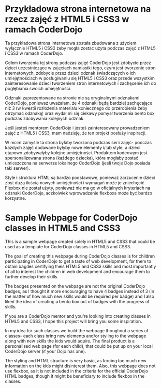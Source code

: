 # Przykładowa strona internetowa na rzecz zajęć z HTML5 i CSS3 w ramach CoderDojo

Ta przykładowa strona internetowa została zbudowana z użyciem wyłącznie HTML5 i CSS3 żeby mogła zostać użyta podczas zajęć z HTML5 i CSS3 w ramach CoderDojo.

Celem tworzenia tej strony podczas zajęć CoderDojo jest zdobycie przez dzieci uczestniczące w zajęciach namiastki tego, czym jest tworzenie stron internetowych, zdobycie przez dzieci odznak świadczących o ich umiejętnościach w posługiwaniu się HTML5 i CSS3 oraz przede wszystkim zainteresowanie dzieci tworzeniem stron internetowych i zachęcenie ich do pogłębiania swoich umiejętności.

Odznaki zaprezentowane na stronie nie są oryginalnymi odznakami CoderDojo, ponieważ uważałam, że 4 odznaki będą bardziej zachęcające niż 3 (w kwestii rozłożenia materiału koniecznego do przerobienia żeby otrzymać odznakę) oraz wydał mi się ciekawy pomysł tworzenia bento box podczas zdobywania kolejnych odznak. 

Jeśli jesteś mentorem CoderDojo i jesteś zainteresowany prowadzeniem zajęć z HTML5 i CSS3, mam nadzieję, że ten projekt posłuży inspiracji.

W moim zamyśle ta strona byłaby tworzona podczas serii zajęć- podczas każdych zajęć dodawane byłyby nowe elementy i/lub style, a dzieci etapowo zdobywałyby kolejne umiejętności. Produktem końcowym jest spersonalizowana strona (każdego dziecka), która mogłaby zostać umieszczona na serwerze lokalnego CoderDojo (jeśli twoje Dojo posiada taki serwer).

Style i struktura HTML są bardzo podstawowe, ponieważ zarzucenie dzieci zbyt dużą ilością nowych umiejętności i wymagań może je zniechęcić. Flexbox nie został użyty, ponieważ nie ma go w oficjalnych kryteriach na odznaki CoderDojo, aczkolwiek wprowadzenie flexboxa może być bardzo korzystne.

# Sample Webpage for CoderDojo classes in HTML5 and CSS3


This is a sample webpage created solely in HTML5 and CSS3 that could be used as a template for CoderDojo classes in HTML5 and CSS3. 

The goal of creating this webpage during CoderDojo classes is for children participating in CoderDojo to get a taste of web development, for them to obtain bagdes certifying theis HTML5 and CSS3 skills and most importantly of all to interest the children in web development and encourage them to further develop their skills.

The badges presented on the webpage are not the original CoderDojo badges, as I thought it more encouraging to have 4 badges instead of 3 (in the matter of how much new skills would be required per badge) 
and I also liked the idea of creating a bento box out of badges with the progress of skills.

If you are a CoderDojo mentor and you're looking into creating classes in HTML5 and CSS3, I hope this project will bring you some inspiration.

In my idea for such classes we build the webpage thoughout a series of classes- each class bring new elements and/or styling to the webpage along with new skills the kids would aquire. The final product is a personalised web page (for each child), that could be put up on your local CoderDojo server (if your Dojo has one).

The styling and HTML structure is very basic, as forcing too much new information on the kids might disinterest them. Also, this webpage does not use flexbox, as it is not included in the criteria for the official CoderDojo HTML badges, though it might be beneficiary to include flexbox in the classes.
